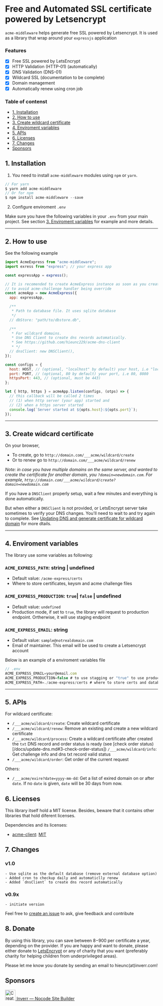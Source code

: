 # Free and Automated SSL certificate powered by Letsencrypt

`acme-middleware` helps generate free SSL powered by Letsencrypt.
It is used as a library that wrap around your `expressjs` application

### Features

- [x] Free SSL powered by LetsEncrypt
- [x] HTTP Validation (HTTP-01) (automatically)
- [x] DNS Validation (DNS-01)
- [x] Wildcard SSL (documentation to be complete)
- [x] Domain management
- [x] Automatically renew using cron job

### Table of contenst

- [1. Installation](#1-installation)
- [2. How to use](#2-how-to-use)
- [3. Create wildcard certificate](#3-create-wildcard-certificate)
- [4. Enviroment variables](#4-enviroment-variables)
- [5. APIs](#5-apis)
- [6. Licenses](#6-apis)
- [7. Changes](#7-changes)
- [Sponsors](#sponsors)

## 1. Installation

1. You need to install `acme-middleware` modules using `npm` or `yarn`.

```js
// For yarn
$ yarn add acme-middleware
// Or for npm
$ npm install acme-middleware --save
```

2. Configure enviroment `.env`

Make sure you have the following variables in your `.env` from your main project.
See section [3. Enviroment variables](#3-enviroment-variables) for example and more details.

---

## 2. How to use

See the following example

```js
import AcmeExpress from "acme-middleware";
import exress from "express"; // your express app

const expressApp = express();

// It is recomended to create AcmeExpress instance as soon as you create your express app
// to avoid acme-challenge handler being override
const acmeApp = new AcmeExpress({
  app: expressApp,

  /**
   * Path to database file. It uses sqlite database
   */
  // dbStore: "path/to/dbstore.db",

  /**
   * For wildcard domains.
   * Use DNS Client to create dns records automatically.
   * See https://github.com/hieunc229/acme-dns-client
   * */
  // dnsClient: new DNSClient(),
});

const configs = {
  host: HOST, // (optional, "localhost" by default) your host, i.e "localhost", "0.0.0.0"
  port: PORT, // (optional, 80 by default) your port, i.e 80, 8080
  httpsPort: 443, // (optional, must be 443)
};

let { http, https } = acmeApp.listen(configs, (otps) => {
  // this callback will be called 2 times
  // (1) when http server (your app) started and
  // (2) when a https server started
  console.log(`Server started at ${opts.host}:${opts.port}`);
});
```

---

## 3. Create widcard certificate

On your browser,

- To create, go to `http://domain.com/___acme/wildcard/create`
- Or to renew go to `http://domain.com/___acme/wildcard/renew`

_Note: in case you have multiple domains on the same server, and wanted to create the certificate for another domain, you `?domain=newdomain.com`. For example, `http://domain.com/___acme/wildcard/create?domain=newdomain.com`_

If you have a `DNSClient` properly setup, wait a few minutes and everything is done automatically.

But when either a `DNSClient` is not provided, or LetsEncrypt server take sometimes to verify your DNS changes. You'll need to wait to and try again to complete. See [Updating DNS and generate certificate for wildcard domain](/docs/update-dns.md) for more dtails.

---

## 4. Enviroment variables

The library use some variables as following:

### `ACME_EXPRESS_PATH`: string | undefined

- Default value: `/acme-express/certs`
- Where to store certificates, keysm and acme challenge files

### `ACME_EXPRESS_PRODUCTION`: `true`| `false` | undefined

- Default value: `undefined`
- Production mode, if set to `true`, the library will request to production endpoint. Ortherwise, it will use staging endpoint

### `ACME_EXPRESS_EMAIL`: string

- Default value: `sample@notrealdomain.com`
- Email of maintainer. This email will be used to create a Letsencrypt account

Below is an example of a enviroment variables file

```js
// .env
ACME_EXPRESS_EMAIL=your@email.com
ACME_EXPRESS_PRODUCTION=false # to use stagging or "true" to use production LetEncrypt API
ACME_EXPRESS_PATH=./acme-express/certs # where to store certs and database files
```

---

## 5. APIs

For wildcard certificate:

- `/___acme/wildcard/create`: Create wildcard certificate
- `/___acme/wildcard/renew`: Remove an existing and create a new wildcard certificate
- `/___acme/wildcard/process`: Create a wildcard certificate after created the `txt` DNS record and order status is ready (see [check order status)[/docs/update-dns.md#3-check-order-status])
  `/___acme/wildcard/info`: Get challenge info and dns txt record valid status
- `/___acme/wildcard/order`: Get order of the current request

Others:

- `/___acme/exire?date=yyyy-mm-dd`: Get a list of exired domain on or after `date`. If no `date` is given, `date` will be 30 days from now.

## 6. Licenses

This library itself hold a MIT license. Besides, beware that it contains other libraries that hold diferent licenses.

Dependencies and its licenses:

- [acme-client](https://github.com/publishlab/node-acme-client): [MIT](https://github.com/publishlab/node-acme-client/blob/master/LICENSE)

## 7. Changes

### v1.0

    - Use sqlite as the default database (remove external database option)
    - Added cron to checkup daily and automaticlly renew
    - Added `dnsClient` to create dns record automatically

### v0.9x

    - initiate version

Feel free to [create an issue](https://github.com/hieunc229/acme-middleware/issues/new) to ask, give feedback and contribute

## 8. Donate

By using this library, you can save between $8-$900 per certificate a year, depending on the provider. If you are happy and want to donate, please either donate to [LetsEncrypt](https://letsencrypt.org/donate/) or any of charity that you want (preferably charity for helping children from underprivileged areas).

Please let me know you donate by sending an email to hieunc(at)inverr.com!

##  Sponsors

<a href="https://inverr.com" target="_blank">
<img height="34" width="34" src="https://inverr.com/logo.svg" alt="Create a website with Inverr" />
Inverr — Nocode Site Builder
</a>